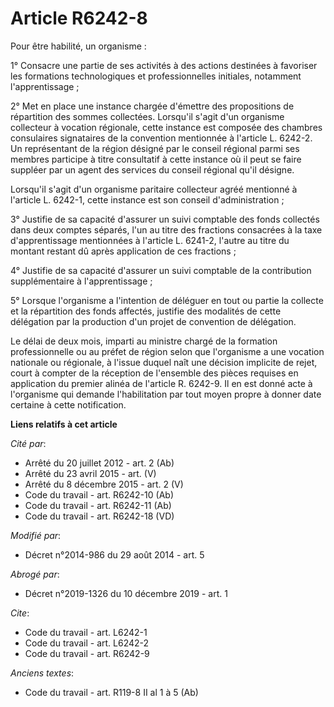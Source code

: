 # Article R6242-8

Pour être habilité, un organisme : 

1° Consacre une partie de ses activités à des actions destinées à favoriser les formations technologiques et professionnelles
initiales, notamment l'apprentissage ; 

2° Met en place une instance chargée d'émettre des propositions de répartition des sommes collectées. Lorsqu'il s'agit d'un
organisme collecteur à vocation régionale, cette instance est composée des chambres consulaires signataires de la convention
mentionnée à l'article L. 6242-2. Un représentant de la région désigné par le conseil régional parmi ses membres participe à
titre consultatif à cette instance où il peut se faire suppléer par un agent des services du conseil régional qu'il désigne. 

Lorsqu'il s'agit d'un organisme paritaire collecteur agréé mentionné à l'article L. 6242-1, cette instance est son conseil
d'administration ; 

3° Justifie de sa capacité d'assurer un suivi comptable des fonds collectés dans deux comptes séparés, l'un au titre des
fractions consacrées à la taxe d'apprentissage mentionnées à l'article L. 6241-2, l'autre au titre du montant restant dû
après application de ces fractions ; 

4° Justifie de sa capacité d'assurer un suivi comptable de la contribution supplémentaire à l'apprentissage ; 

5° Lorsque l'organisme a l'intention de déléguer en tout ou partie la collecte et la répartition des fonds affectés, justifie
des modalités de cette délégation par la production d'un projet de convention de délégation. 

Le délai de deux mois, imparti au ministre chargé de la formation professionnelle ou au préfet de région selon que
l'organisme a une vocation nationale ou régionale, à l'issue duquel naît une décision implicite de rejet, court à compter de
la réception de l'ensemble des pièces requises en application du premier alinéa de l'article R. 6242-9. Il en est donné acte
à l'organisme qui demande l'habilitation par tout moyen propre à donner date certaine à cette notification.

**Liens relatifs à cet article**

_Cité par_:

  - Arrêté du 20 juillet 2012 - art. 2 (Ab)
  - Arrêté du 23 avril 2015 - art. (V)
  - Arrêté du 8 décembre 2015 - art. 2 (V)
  - Code du travail - art. R6242-10 (Ab)
  - Code du travail - art. R6242-11 (Ab)
  - Code du travail - art. R6242-18 (VD)

_Modifié par_:

  - Décret n°2014-986 du 29 août 2014 - art. 5

_Abrogé par_:

  - Décret n°2019-1326 du 10 décembre 2019 - art. 1

_Cite_:

  - Code du travail - art. L6242-1
  - Code du travail - art. L6242-2
  - Code du travail - art. R6242-9

_Anciens textes_:

  - Code du travail - art. R119-8 II al 1 à 5 (Ab)
